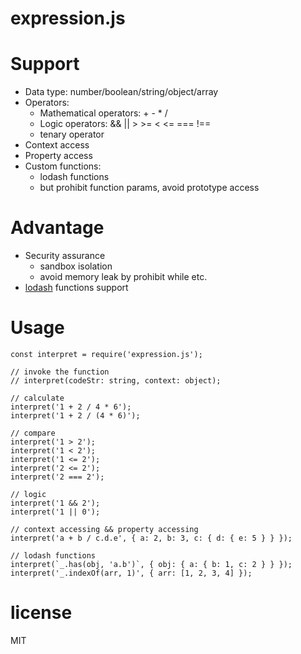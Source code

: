 # expression.js

# Support
* Data type: number/boolean/string/object/array
* Operators: 
    * Mathematical operators: + - * / 
    * Logic operators: && || > >= < <=  === !== 
    * tenary operator
* Context access
* Property access
* Custom functions: 
    * lodash functions
    * but prohibit function params, avoid prototype access

# Advantage
* Security assurance
    * sandbox isolation
    * avoid memory leak by prohibit while etc.
* [lodash](https://lodash.com/docs/4.17.15) functions support

# Usage
```
const interpret = require('expression.js');

// invoke the function
// interpret(codeStr: string, context: object);

// calculate
interpret('1 + 2 / 4 * 6');
interpret('1 + 2 / (4 * 6)');

// compare
interpret('1 > 2');
interpret('1 < 2');
interpret('1 <= 2');
interpret('2 <= 2');
interpret('2 === 2');

// logic
interpret('1 && 2');
interpret('1 || 0');

// context accessing && property accessing
interpret('a + b / c.d.e', { a: 2, b: 3, c: { d: { e: 5 } } });

// lodash functions
interpret(`_.has(obj, 'a.b')`, { obj: { a: { b: 1, c: 2 } } });
interpret('_.indexOf(arr, 1)', { arr: [1, 2, 3, 4] });

```

# license
MIT
